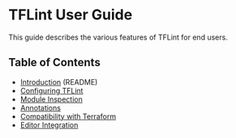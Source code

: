 # TFLint User Guide

This guide describes the various features of TFLint for end users.

## Table of Contents

- [Introduction](../../README.md) (README)
- [Configuring TFLint](config.md)
- [Module Inspection](module-inspection.md)
- [Annotations](annotations.md)
- [Compatibility with Terraform](compatibility.md)
- [Editor Integration](editor-integration.md)
